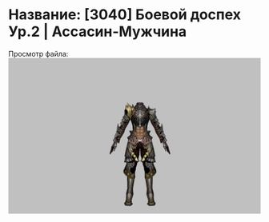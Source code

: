 # Название: [3040] Боевой доспех Ур.2 | Ассасин-Мужчина

Просмотр файла:
![p060002.png](p060002.png)
